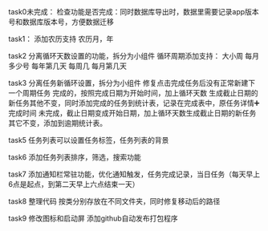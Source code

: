 task0未完成：
检查功能是否完成：同时数据库导出时，数据里需要记录app版本号和数据库版本号，方便数据迁移



task1：
添加农历支持
农历月，年


task2
分离循环天数设置的功能，拆分为小组件
循环周期添加支持：
大小周
每月多少号
每年第几天
每周几
每月第几天


task3
分离任务新循环设置，拆分为小组件
修复点击完成任务后没有正常新建下一个周期任务
完成的，按照完成日期为开始时间，加上循环天数
生成截止日期的新任务其他不变，同时添加完成的任务到统计表，记录在完成表中，原任务详情➕完成时间
未完成，截止日期变成开始日期，加上循环天数生成截止日期的新任务其它不变，添加到逾期统计表。


task5
任务列表可以设置任务标签，任务列表的背景



task6
添加任务列表排序，筛选，搜索功能


task7
添加通知栏常驻功能，优化通知触发，任务完成记录，当日任务（每天早上6点是起点，到第二天早上六点结束一天）

task8
整理代码
按类分别存放在不同文件夹，同时修复移动后的路径


task9
修改图标和启动屏
添加github自动发布打包程序


